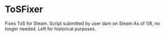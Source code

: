 # ToSFixer
Fixes ToS for Steam.  Script submitted by user dam on Steam
As of 1/8, no longer needed.  Left for historical purposes.
